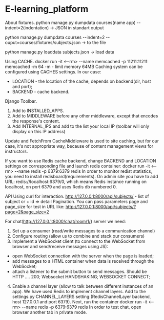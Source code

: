 # E-learning_platform

About fixtures.
python manage.py dumpdata courses(name app) --indent=2(indentation) -> JSON in standart output

python manage.py dumpdata courses --indent=2 --ouput=courses/fixtures/subjects.json -> to the file

python manage.py loaddata subjects.json -> load data


Using CACHE.
docker run -it <--rm> --name memcached -p 11211:11211 memcached -m 64
-m - limit memory 64MB
Caching system can be configured using CACHES settings. In our case:
- LOCATION - the location of the cache, depends on backend(dir, host and port);
- BACKEND - cache backend.


Django Toolbar.
1. Add to INSTALLED_APPS.
2. Add to MIDDLEWARE before any other middleware, except that encodes
the response's content.
3. Add INTERNAL_IPS and add to the list your local IP (toolbar will 
only display on this IP address)

Update and FetchFrom CacheMiddleware is used to site caching, but
for our case, it's not appropriate way, because of content management
views for instructors.

If you want to use Redis cache backend, change BACKEND and LOCATION
settings on corresponding file and launch redis container:
    docker run -it <--rm> --name redis -p 6379:6379 redis
In order to monitor redist statistics, you need to install redisboard(requirements). 
On admin site you have to add URL: redis://localhost:6379/0, which
means Redis instance running on localhost, on port 6379 and uses
Redis db numbered 0.

API
Using curl for interaction.
http://127.0.0.1:8000/api/subjects/ - list of subject or + id => detail
Pagination. You can pass parameters page and page_size for test in URL like: <http://127.0.0.1:8000/api/subjects/?page=2&page_size=2>


For chat(<http://127.0.0.1:8000/chat/room/1/>) server we need:
1. Set up a consumer (read/write messages to a communication channel)
2. Configure routing (allow us to combine and stack our consumers)
3. Implement a WebSocket client (to connect to the WebSocket from browser 
and send/receive messages using JS):
- open WebSocket connection with the server when the page is loaded;
- add messages to a HTML container when data is received through the WebSocket;
- attach a listener to the submit button to send messages.
Should be HTTP .... 200;
    Websocket HANDSHAKING;
    WEBSOCKET CONNECT;
4. Enable a channel layer (allow to talk between different instances of an app). We have used Redis to implement channel layers.
Add to the settings.py CHANNEL_LAYERS setting (RedisChannelLayer backend,
host 127.0.0.1 and port 6379). Next, run the container
    docker run -it <--rm> --name redis -p 6379:6379 redis
In order to test chat, open browser another tab in private mode.